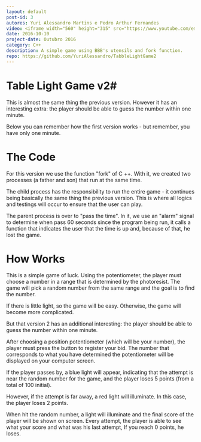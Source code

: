 ```yaml
---
layout: default
post-id: 3
autores: Yuri Alessandro Martins e Pedro Arthur Fernandes
video: <iframe width="560" height="315" src="https://www.youtube.com/embed/toVU9uJVYZ8" frameborder="0" allowfullscreen></iframe>
date: 2016-10-10
project-date: Outubro 2016
category: C++
description: A simple game using BBB's utensils and fork function.
repo: https://github.com/YuriAlessandro/TabbleLightGame2
---
```

# Table Light Game v2#
This is almost the same thing the previous version.
However it has an interesting extra: the player should be able to guess the number within one minute.

Below you can remember how the first version works - but remember, you have only one minute.

# The Code #
For this version we use the function "fork" of C ++. With it, we created two processes (a father and son) that run at the same time.

The child process has the responsibility to run the entire game - it continues being basically the same thing the previous version. This is where all logics and testings will occur to ensure that the user can play.

The parent process is over to "pass the time". In it, we use an "alarm" signal to determine when pass 60 seconds since the program being run, it calls a function that indicates the user that the time is up and, because of that, he lost the game.

# How Works #
This is a simple game of luck. Using the potentiometer, the player must choose a number in a range that is determined by the photoresist. The game will pick a random number from the same range and the goal is to find the number. 

If there is little light, so the game will be easy. Otherwise, the game will become more complicated.

But that version 2 has an additional interesting: the player should be able to guess the number within one minute.

After choosing a position potentiometer (which will be your number), the player must press the button to register your bid. The number that corresponds to what you have determined the potentiometer will be displayed on your computer screen.

If the player passes by, a blue light will appear, indicating that the attempt is near the random number for the game, and the player loses 5 points (from a total of 100 initial).

However, if the attempt is far away, a red light will illuminate. In this case, the player loses 2 points.

When hit the random number, a light will illuminate and the final score of the player will be shown on screen. Every attempt, the player is able to see what your score and what was his last attempt, If you reach 0 points, he loses.


``` 
